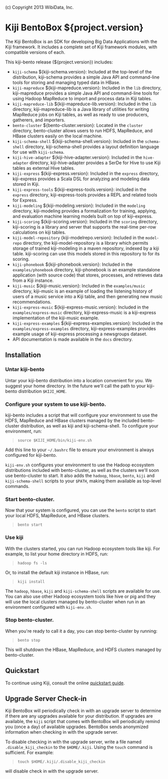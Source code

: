 (c) Copyright 2013 WibiData, Inc.

Kiji BentoBox ${project.version}
================================

The Kiji BentoBox is an SDK for developing Big Data Applications with the
Kiji framework. It includes a complete set of Kiji framework modules,
with compatible versions of each.

This kiji-bento release (${project.version}) includes:

* `kiji-schema` ${kiji-schema.version}: Included at the top-level of the
  distribution, kiji-schema provides a simple Java API and command-line tools
  for storing and managing typed data in HBase.
* `kiji-mapreduce` ${kiji-mapreduce.version}: Included in the `lib` directory,
  kiji-mapreduce provides a simple Java API and command-line tools for using
  Hadoop MapReduce to import and process data in Kiji tables.
* `kiji-mapreduce-lib` ${kiji-mapreduce-lib.version}: Included in the `lib`
  directory, kiji-mapreduce-lib is a Java library of utilities for writing
  MapReduce jobs on Kiji tables, as well as ready to use producers, gatherers,
  and importers.
* `bento-cluster` ${bento-cluster.version}: Located in the `cluster`
  directory, bento-cluster allows users to run HDFS, MapReduce, and HBase
  clusters easily on the local machine.
* `kiji-schema-shell` ${kiji-schema-shell.version}: Included in the
  `schema-shell` directory, kiji-schema-shell provides a layout definition
  language for use with `kiji-schema`.
* `kiji-hive-adapter` ${kiji-hive-adapter.version}: Included in the
  `hive-adapter` directory, kiji-hive-adapter provides a SerDe for
  Hive to use Kiji tables as external Hive tables.
* `kiji-express` ${kiji-express.version}: Included in the `express`
  directory, kiji-express provides a Scala DSL for analyzing and modeling
  data stored in Kiji.
* `kiji-express-tools` ${kiji-express-tools.version}: included in the `express`
  directory, kiji-express-tools provides a REPL and related tools for Express.
* `kiji-modeling` ${kiji-modeling.version}: Included in the `modeling`
  directory, kiji-modeling provides a formalization for training, applying,
  and evaluation machine learning models built on top of kiji-express.
* `kiji-scoring` ${kiji-scoring.version}: Included in the `scoring` directory,
  kiji-scoring is a library and server that supports the real-time per-row
  calculations on kiji tables.
* `kiji-model-repository` {kiji-modelrepo.version}: Included in the
  `model-repo` directory, the kiji-model-repository is a library which permits
  storage of trained kiji-modeling in a maven repository, indexed by a kiji
  table. kiji-scoring can use this models stored in this repository to for its
  scoring.
* `kiji-phonebook` ${kiji-phonebook.version}: Included in the
  `examples/phonebook` directory, kiji-phonebook is an example standalone
  application (with source code) that stores, processes, and retrieves data
  from a Kiji instance.
* `kiji-music` ${kiji-music.version}: Included in the
  `examples/music` directory, kiji-music is an example of loading the listening
  history of users of a music service into a Kiji table, and then generating new
  music recommendations.
* `kiji-express-music` ${kiji-express-music.version}: Included in the
  `examples/express-music` directory, kiji-express-music is a kiji-express
  implementation of the kiji-music example.
* `kiji-express-examples` ${kiji-express-examples.version}: Included in the
  `examples/express-examples` directory, kiji-express-examples provides example
  usage of kiji-express processing a newsgroups dataset.
* API documentation is made available in the `docs` directory.

Installation
------------

### Untar kiji-bento
Untar your kiji-bento distribution into a location convenient for
you. We suggest your home directory. In the future we'll call the
path to your kiji-bento distribution `$KIJI_HOME`.

### Configure your system to use kiji-bento.
kiji-bento includes a script that will configure your
environment to use the HDFS, MapReduce and HBase clusters managed by
the included bento-cluster distribution, as well as kiji and
kiji-schema-shell. To configure your environment, run:

> `source $KIJI_HOME/bin/kiji-env.sh`

Add this line to your `~/.bashrc` file to ensure your environment is
always configured for kiji-bento.

`kiji-env.sh` configures your environment to use the Hadoop
ecosystem distributions included with bento-cluster, as well as the
clusters we'll soon use bento-cluster to start. It also adds the
`hadoop`, `hbase`, `bento`, `kiji` and `kiji-schema-shell` scripts to
your `$PATH`, making them available as top-level commands.

### Start bento-cluster.
Now that your system is configured, you can use the `bento` script to
start your local HDFS, MapReduce, and HBase clusters.

> `bento start`

### Use kiji
With the clusters started, you can run Hadoop ecosystem tools like
kiji. For example, to list your home directory in HDFS, run:

> `hadoop fs -ls`

Or, to install the default kiji instance in HBase, run:

> `kiji install`

The `hadoop`, `hbase`, `kiji` and `kiji-schema-shell` scripts are
available for use. You can also use other Hadoop ecosystem tools
like hive or pig and they will use the local clusters managed by
bento-cluster when run in an environment configured with
`kiji-env.sh`.

### Stop bento-cluster.
When you're ready to call it a day, you can stop bento-cluster by
running:

> `bento stop`

This will shutdown the HBase, MapReduce, and HDFS clusters managed by
bento-cluster.

Quickstart
----------

To continue using Kiji, consult the online
[quickstart guide](http://www.kiji.org/getstarted/#Quick_Start_Guide).

Upgrade Server Check-in
------------------------
Kiji BentoBox will periodically check in with an upgrade server to
determine if there are any upgrades available for your distribution.
If upgrades are available, the `kiji` script that comes with BentoBox
will periodically remind you (once a day) of available upgrades.
BentoBox sends anonymized information when checking in with the
upgrade server.

To disable checking in with the upgrade server, write a file named
`.disable_kiji_checkin` to the `$HOME/.kiji`. Using the `touch` command
is sufficient. For
example:

> `touch $HOME/.kiji/.disable_kiji_checkin`

will disable check in with the upgrade server.

